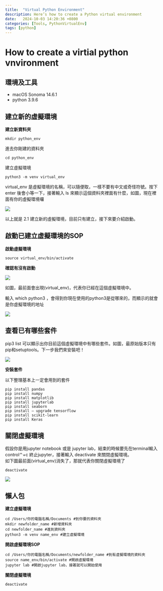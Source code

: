```yaml
---
title:  "Virtual Python Environment"
description: Here’s how to create a Python virtual environment
date:   2024-10-03 14:20:36 +0800
categories: [Tools, PythonVirtualEnv]
tags: [python]
---
```

# How to create a virtial python vnvironment

## 環境及工具 ## 
- macOS Sonoma 14.6.1
- python 3.9.6
  
## 建立新的虛擬環境
**建立新資料夾**  
```
mkdir python_env
```
進去你剛建的資料夾  
```
cd python_env
```
建立虛擬環境  
```
python3 -m venv virtual_env
```
virtual_env 是虛擬環境的名稱，可以隨便取，一樣不要有中文或奇怪符號。按下 enter 後會小等一下，接著輸入 ls 來顯示這個資料夾裡面有什麼，如圖，現在裡面有你的虛擬環境囉  

![](../assets/post_images/2024-10-03-pythonEnv/python_ls.png)  

以上就是 2.1 建立新的虛擬環境，目前只有建立，接下來要介紹啟動。  

## 啟動已建立虛擬環境的SOP  
**啟動虛擬環境**  

```
source virtual_env/bin/activate
```

**確認有沒有啟動**   

![](../assets/post_images/2024-10-03-pythonEnv/python_check_active.png)  

如圖，最前面會出現(virtual_env)，代表你已經在這個虛擬環境中。  
  
輸入 which python3 ，會得到你現在使用的python3是從哪來的，而顯示的就會是你虛擬環境的地址  
  
![](../assets/post_images/2024-10-03-pythonEnv/which_python3.png)  

## 查看已有哪些套件  

pip3 list 可以顯示出你目前這個虛擬環境中有哪些套件。如圖，最原始版本只有pip和setuptools。下一步我們來安裝吧！  

![](../assets/post_images/2024-10-03-pythonEnv/pip_list.png)  

**安裝套件**  

以下整理基本上一定會用到的套件  
```
pip install pandas
pip install numpy
pip install matplotlib
pip install jupyterlab
pip install seaborn
pip install — upgrade tensorflow
pip install scikit-learn
pip install Keras
```  
## 關閉虛擬環境  
假設你是用jupyter notebook 或是 jupyter lab，結束的時候要先在terminal輸入 control⌃+c 終止jupyter，接著輸入 deactivate 來關閉虛擬環境。  
如下圖最前面(virtual_env)消失了，那就代表你關閉虛擬環境了
  
```
deactivate
```  
   

![](../assets/post_images/2024-10-03-pythonEnv/deactivate.png)  


## 懶人包

**建立虛擬環境**  

```
cd /Users/你的電腦名稱/Documents #到你要的資料夾
mkdir newfolder_name #新增資料夾
cd newfolder_name #進到資料夾
python3 -m venv name_env #建立虛擬環境
```  

**開啟虛擬環境SOP**  
```
cd /Users/你的電腦名稱/Documents/newfolder_name #到有虛擬環境的資料夾
source name_env/bin/activate #開啟虛擬環境
jupyter lab #開啟jupyter lab，接著就可以開始使用
```  

**關閉虛擬環境**  
```
deactivate
```  